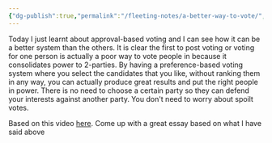 ```yaml
---
{"dg-publish":true,"permalink":"/fleeting-notes/a-better-way-to-vote/","noteIcon":"2"}
---
```


Today I just learnt about approval-based voting and I can see how it can be a better system than the others. It is clear the first to post voting or voting for one person is actually a poor way to vote people in because it consolidates power to 2-parties. By having a preference-based voting system where you select the candidates that you like, without ranking them in any way, you can actually produce great results and put the right people in power. There is no need to choose a certain party so they can defend your interests against another party. You don't need to worry about spoilt votes.

Based on this video [here](https://youtu.be/qf7ws2DF-zk?list=TLPQMTMwOTIwMjQ9kr7wfTTnZw). Come up with a great essay based on what I have said above